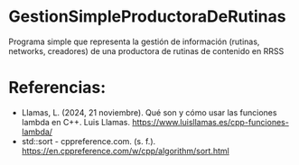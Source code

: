 # GestionSimpleProductoraDeRutinas
Programa simple que representa la gestión de información (rutinas, networks, creadores) de una productora de rutinas de contenido en RRSS



# Referencias:
- Llamas, L. (2024, 21 noviembre). Qué son y cómo usar las funciones lambda en C++. Luis Llamas. https://www.luisllamas.es/cpp-funciones-lambda/
- std::sort - cppreference.com. (s. f.). https://en.cppreference.com/w/cpp/algorithm/sort.html
